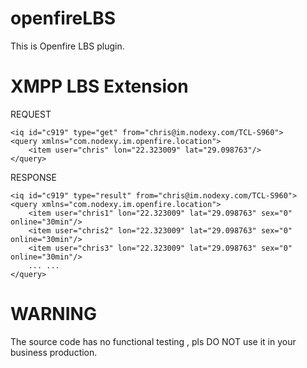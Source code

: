 openfireLBS
===========

This is Openfire LBS plugin.


XMPP LBS Extension
==

REQUEST

    <iq id="c919" type="get" from="chris@im.nodexy.com/TCL-S960">
	<query xmlns="com.nodexy.im.openfire.location">
		<item user="chris" lon="22.323009" lat="29.098763"/>
	</query>
</iq>



RESPONSE

    <iq id="c919" type="result" from="chris@im.nodexy.com/TCL-S960">
	<query xmlns="com.nodexy.im.openfire.location">
		<item user="chris1" lon="22.323009" lat="29.098763" sex="0" online="30min"/>
		<item user="chris2" lon="22.323009" lat="29.098763" sex="0" online="30min"/>
		<item user="chris3" lon="22.323009" lat="29.098763" sex="0" online="30min"/>
		... ...
	</query>
</iq>



WARNING
==
The source code has no functional testing , pls DO NOT use it in your business production.

